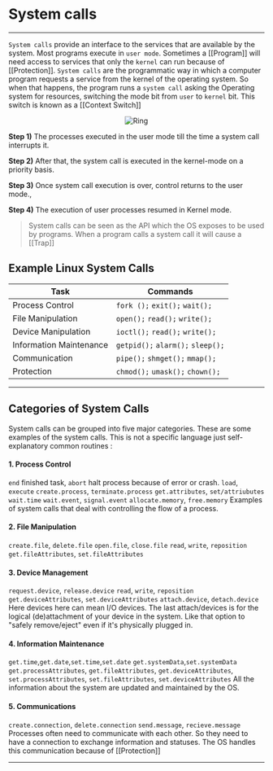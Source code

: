# System calls
<hr>

`System calls` provide an interface to the services that are available by the system.  Most programs execute in `user mode`. Sometimes a [[Program]] will need access to services that only the `kernel` can run because of [[Protection]]. 
`System calls` are the programmatic way in which a computer program requests a service from the kernel of the operating system.
So when that happens, the program runs a `system call` asking the Operating system for resources, switching the mode bit from `user` to `kernel` bit. 
This switch is known as a [[Context Switch]]

<p align="center">
	<img src="https://www.guru99.com/images/1/121119_0451_SystemCalli3.png"
 alt="Ring">
</p>

**Step 1)** The processes executed in the user mode till the time a system call interrupts it. 

**Step 2)** After that, the system call is executed in the kernel-mode on a priority basis.

**Step 3)** Once system call execution is over, control returns to the user mode.,

**Step 4)** The execution of user processes resumed in Kernel mode.
>System calls can be seen as the API which the OS exposes to be used by programs. When a program calls a system call it will cause a [[Trap]]

## Example Linux System Calls

Task|Commands
------------ | ------------
Process Control | `fork ();` `exit();` `wait();` 
File Manipulation | `open();` `read();` `write();`
Device Manipulation | `ioctl();` `read();` `write();`
Information Maintenance | `getpid();` `alarm();` `sleep();`
Communication | `pipe();` `shmget();` `mmap();`
Protection | `chmod();` `umask();` `chown();`
<hr>

## Categories of System Calls
System calls can be grouped into five major categories. These are some examples of the system calls. This is not a specific language just self-explanatory common routines :

#### 1. Process Control
`end` finished task, `abort` halt process because of error or crash.
`load`, `execute`
`create.process`, `terminate.process`
`get.attributes`, `set/attriubutes`
`wait.time` 
`wait.event`, `signal.event`
`allocate.memory`, `free.memory`
Examples of system calls that deal with controlling the flow of a process.
#### 2. File Manipulation
`create.file`, `delete.file`
`open.file`, `close.file`
`read`, `write`, `reposition`
`get.fileAttributes`, `set.fileAttributes`
#### 3. Device Management
`request.device`, `release.device`
`read`, `write`, `reposition`
`get.deviceAttributes`, `set.deviceAttributes`
`attach.device`, `detach.device`
Here devices here can mean I/O devices. The last attach/devices is for the logical (de)attachment of your device in the system. Like that option to "safely remove/eject" even if it's physically plugged in.
#### 4. Information Maintenance
`get.time`,`get.date`,`set.time`,`set.date`
`get.systemData`,`set.systemData`
`get.processAttributes`, `get.fileAttributes`, `get.deviceAttributes`, `set.processAttributes`, `set.fileAttributes`, `set.deviceAttributes`
All the information about the system are updated and maintained by the OS. 
#### 5. Communications
`create.connection`, `delete.connection`
`send.message`, `recieve.message`
Processes often need to communicate with each other. So they need to have a connection to exchange information and statuses. The OS handles this communication because of [[Protection]]
<hr>
